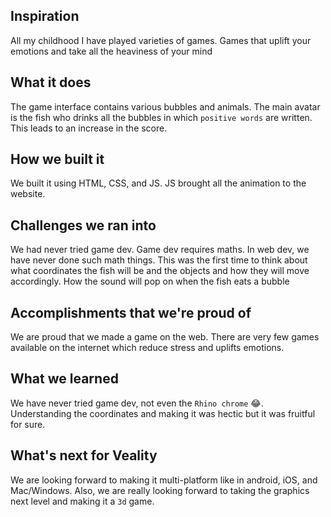 ## Inspiration
All my childhood I have played varieties of games. Games that uplift your emotions and take all the heaviness of your mind
## What it does
The game interface contains various bubbles and animals. The main avatar is the fish who drinks all the bubbles in which `positive words` are written. This leads to an increase in the score.
## How we built it
We built it using HTML, CSS, and JS. JS brought all the animation to the website.
## Challenges we ran into
We had never tried game dev. Game dev requires maths. In web dev, we have never done such math things. This was the first time to think about what coordinates the fish will be and the objects and how they will move accordingly. How the sound will pop on when the fish eats a bubble
## Accomplishments that we're proud of
We are proud that we made a game on the web. There are very few games available on the internet which reduce stress and uplifts emotions.  
## What we learned
We have never tried game dev, not even the `Rhino chrome` 😂. Understanding the coordinates and making it was hectic but it was fruitful for sure.
## What's next for Veality
We are looking forward to making it multi-platform like in android, iOS, and Mac/Windows. Also, we are really looking forward to taking the graphics next level and making it a `3d` game.
